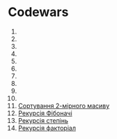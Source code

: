# Codewars

1. [](https://www.codewars.com/kata/57a0e5c372292dd76d000d7e)
1. [](https://www.codewars.com/kata/5777fe3f355edbf0a5000d11)
1. [](https://www.codewars.com/kata/51e0007c1f9378fa810002a9)
1. [](https://habr.com/ru/post/275813/)
1. [](https://www.codewars.com/kata/5a036ecb2b651d696f00007c)
1. [](https://www.codewars.com/kata/5b4e779c578c6a898e0005c5)
1. [](https://www.codewars.com/kata/5a1c28f9c9fc0ef2e900013b)
1. [](https://www.codewars.com/kata/5722cc50785220ac8b00129b)
1. [](https://www.codewars.com/kata/5937ae46377144bb2f000029)
1. [](https://www.codewars.com/kata/563b662a59afc2b5120000c6)
1. [Сортування 2-мірного масиву]()
1. [Рeкурсія Фібоначі]()
1. [Рекурсія степінь]()
1. [Рекурсія факторіал]()
